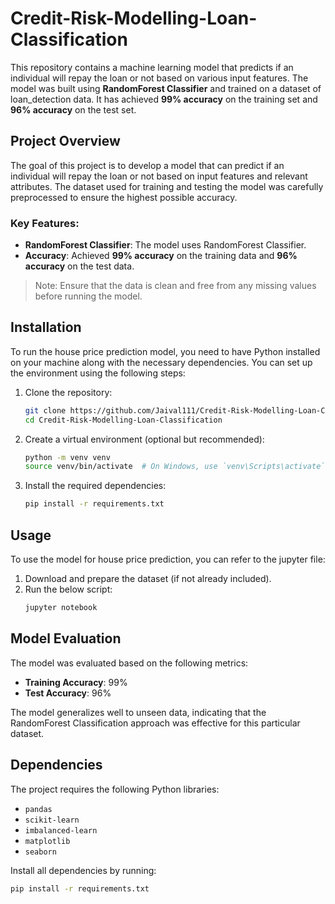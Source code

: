 # Credit-Risk-Modelling-Loan-Classification

This repository contains a machine learning model that predicts if an individual will repay the loan or not based on various input features. The model was built using **RandomForest Classifier** and trained on a dataset of loan_detection data. It has achieved **99% accuracy** on the training set and **96% accuracy** on the test set.

## Project Overview

The goal of this project is to develop a model that can predict if an individual will repay the loan or not based on input features and relevant attributes. The dataset used for training and testing the model was carefully preprocessed to ensure the highest possible accuracy.

### Key Features:
- **RandomForest Classifier**: The model uses RandomForest Classifier.
- **Accuracy**: Achieved **99% accuracy** on the training data and **96% accuracy** on the test data.

> Note: Ensure that the data is clean and free from any missing values before running the model.

## Installation

To run the house price prediction model, you need to have Python installed on your machine along with the necessary dependencies. You can set up the environment using the following steps:

1. Clone the repository:
    ```bash
    git clone https://github.com/Jaival111/Credit-Risk-Modelling-Loan-Classification.git
    cd Credit-Risk-Modelling-Loan-Classification
    ```

2. Create a virtual environment (optional but recommended):
    ```bash
    python -m venv venv
    source venv/bin/activate  # On Windows, use `venv\Scripts\activate`
    ```

3. Install the required dependencies:
    ```bash
    pip install -r requirements.txt
    ```

## Usage

To use the model for house price prediction, you can refer to the jupyter file:

1. Download and prepare the dataset (if not already included).
2. Run the below script:
    ```bash
    jupyter notebook
    ```

## Model Evaluation

The model was evaluated based on the following metrics:
- **Training Accuracy**: 99%
- **Test Accuracy**: 96%

The model generalizes well to unseen data, indicating that the RandomForest Classification approach was effective for this particular dataset.

## Dependencies

The project requires the following Python libraries:
- `pandas`
- `scikit-learn`
- `imbalanced-learn`
- `matplotlib`
- `seaborn`

Install all dependencies by running:
```bash
pip install -r requirements.txt



